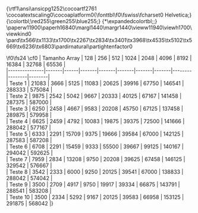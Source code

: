 {\rtf1\ansi\ansicpg1252\cocoartf2761
\cocoatextscaling0\cocoaplatform0{\fonttbl\f0\fswiss\fcharset0 Helvetica;}
{\colortbl;\red255\green255\blue255;}
{\*\expandedcolortbl;;}
\paperw11900\paperh16840\margl1440\margr1440\vieww11940\viewh1700\viewkind0
\pard\tx566\tx1133\tx1700\tx2267\tx2834\tx3401\tx3968\tx4535\tx5102\tx5669\tx6236\tx6803\pardirnatural\partightenfactor0

\f0\fs24 \cf0 
| Tamanho Array | 128   | 256  | 512   | 1024  | 2048  | 4096  | 8192  | 16384  | 32768  | 65536  |\
|---------------|-------|------|-------|-------|-------|-------|-------|--------|--------|--------|\
| Teste 1       | 21083 | 3666 | 5125  | 11083 | 20625 | 39916 | 67750 | 146541 | 288333 | 575084 |\
| Teste 2       | 9875  | 2542 | 5042  | 9667  | 20333 | 40125 | 67167 | 141458 | 287375 | 587000 |\
| Teste 3       | 6250  | 2458 | 4667  | 9583  | 20208 | 45750 | 67125 | 137458 | 289875 | 579958 |\
| Teste 4       | 6625  | 2459 | 4792  | 10083 | 19875 | 39375 | 72500 | 141666 | 288042 | 577167 |\
| Teste 5       | 6333  | 2291 | 15709 | 9375  | 19666 | 39584 | 67000 | 142125 | 287583 | 587208 |\
| Teste 6       | 6708  | 2291 | 15459 | 9333  | 55500 | 39667 | 99125 | 140167 | 294042 | 592625 |\
| Teste 7       | 7959  | 2834 | 13208 | 9750  | 20208 | 39625 | 67458 | 146125 | 329542 | 576667 |\
| Teste 8       | 3542  | 2333 | 6000  | 9250  | 20125 | 39541 | 67000 | 138833 | 288042 | 574042 |\
| Teste 9       | 3500  | 2709 | 4917  | 9750  | 19917 | 39334 | 66875 | 143791 | 288541 | 583208 |\
| Teste 10      | 3500  | 2334 | 5292  | 9167  | 20125 | 39583 | 66958 | 153125 | 291875 | 568042 |}
